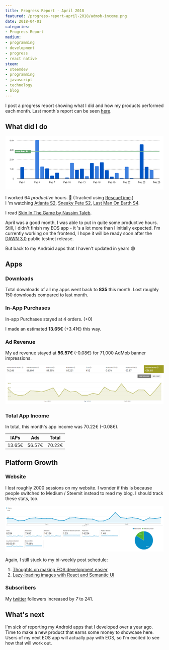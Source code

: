 ```yaml
---
title: Progress Report - April 2018
featured: /progress-report-april-2018/admob-income.png
date: 2018-04-01
categories:
- Progress Report
medium:
- programming
- development
- progress
- react native
steem:
- steemdev
- programming
- javascript
- technology
- blog
---
```


I post a progress report showing what I did and how my products performed each month.
Last month's report can be seen [here](/progress-report-march-2018).

## What did I do

![Productive Hours in April](./rescueTime.png)

I worked 64 _productive_ hours. 💪 (Tracked using [RescueTime](/redirects/rescuetime).)  
I 'm watching [Atlanta S2](https://trakt.tv/shows/atlanta/seasons/2), [Sneaky Pete S2](https://trakt.tv/shows/sneaky-pete/seasons/2), [Last Man On Earth S4](https://trakt.tv/shows/the-last-man-on-earth/seasons/4).

I read [Skin In The Game by Nassim Taleb](https://www.amazon.com/Skin-Game-Hidden-Asymmetries-Daily/dp/0241300657).

April was a good month, I was able to put in quite some productive hours. Still, I didn't finish my EOS app - it 's a lot more than I initially expected.
I'm currently working on the frontend, I hope it will be ready soon after the [DAWN 3.0](https://steemit.com/eos/@choibo21c/urgent-news-eos-dawn-3-0-complete-day-announced) public testnet release.

But back to my Android apps that I haven't updated in years 😅

## Apps
### Downloads
Total downloads of all my apps went back to **835** this month. Lost roughly 150 downloads compared to last month.

### In-App Purchases
In-app Purchases stayed at 4 orders. (+0)

I made an estimated **13.65€** (+3.41€) this way.

### Ad Revenue
My ad revenue stayed at **56.57€** (-0.08€) for 71,000 AdMob banner impressions.

![App Income AdMob](./admob-income.png)

### Total App Income
In total, this month's app income was 70.22€ (-0.08€).

IAPs | Ads | Total
--- | --- | ---
13.65€ | 56.57€ | 70.22€

## Platform Growth
### Website
I lost roughly 2000 sessions on my website. I wonder if this is because people switched to Medium / Steemit instead to read my blog.
I should track these stats, too.

![Website Traffic](./website-traffic.png)

Again, I still stuck to my bi-weekly post schedule:

1. [Thoughts on making EOS development easier](/thoughts-on-making-eos-development-easier/)
1. [Lazy-loading images with React and Semantic UI](/lazy-load-images-with-react/)

### Subscribers
My [twitter](https://twitter.com/cmichelio) followers increased by _7_ to 241.

## What's next
I'm sick of reporting my Android apps that I developed over a year ago. Time to make a new product that earns some money to showcase here.
Users of my next EOS app will actually pay with EOS, so I'm excited to see how that will work out.
